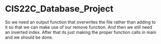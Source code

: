 # CIS22C_Database_Project
So we need an output function that overwrites the file rather than adding to it so that we can make use of our remove function. And then we still need an inverted index. After that its just making the proper function calls in main and we should be done.

















